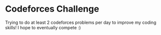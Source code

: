 # Codeforces Challenge

Trying to do at least 2 codeforces problems per day to improve my coding skills! I hope to eventually compete :)
